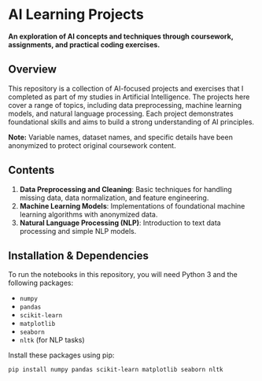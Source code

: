 # AI Learning Projects
**An exploration of AI concepts and techniques through coursework, assignments, and practical coding exercises.**

## Overview
This repository is a collection of AI-focused projects and exercises that I completed as part of my studies in Artificial Intelligence. The projects here cover a range of topics, including data preprocessing, machine learning models, and natural language processing. Each project demonstrates foundational skills and aims to build a strong understanding of AI principles.

**Note:** Variable names, dataset names, and specific details have been anonymized to protect original coursework content.

## Contents
1. **Data Preprocessing and Cleaning**: Basic techniques for handling missing data, data normalization, and feature engineering.
2. **Machine Learning Models**: Implementations of foundational machine learning algorithms with anonymized data.
3. **Natural Language Processing (NLP)**: Introduction to text data processing and simple NLP models.

## Installation & Dependencies
To run the notebooks in this repository, you will need Python 3 and the following packages:
- `numpy`
- `pandas`
- `scikit-learn`
- `matplotlib`
- `seaborn`
- `nltk` (for NLP tasks)

Install these packages using pip: 

```bash
pip install numpy pandas scikit-learn matplotlib seaborn nltk


